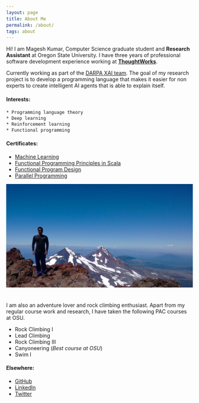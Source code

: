 ```yaml
---
layout: page
title: About Me
permalink: /about/
tags: about
---
```


Hi! I am Magesh Kumar, Computer Science graduate student and **Research Assistant** at Oregon State University. I have three years of professional software development experience working at [**ThoughtWorks**](https://www.thoughtworks.com/).

Currently working as part of the [DARPA XAI team](http://oregonstate.edu/ua/ncs/archives/2017/jun/research-aims-make-artificial-intelligence-explain-itself). The goal of
my research project is to develop a programming language that makes it easier for non experts to create intelligent AI agents that is able to explain itself.

#### Interests:
    * Programming language theory
    * Deep learning
    * Reinforcement learning
    * Functional programming



#### Certificates:
* [Machine Learning](https://www.coursera.org/account/accomplishments/records/DBM289SEEPFP)
* [Functional Programming Principles in Scala](https://www.coursera.org/account/accomplishments/records/YJQGDGVA7N2T)
* [Functional Program Design](https://www.coursera.org/account/accomplishments/records/YJQGDGVA7N2T)
* [Parallel Programming](https://www.coursera.org/account/accomplishments/certificate/XQVS598VUG2J)


<div>
<img src="/images/about me.png" alt="About Me" style="width: 680px;display: block;margin: 0 auto;padding-bottom: 25px;"/>
</div>

I am also an adventure lover and rock climbing enthusiast. Apart from my regular course work and research, I have taken the following PAC courses at OSU.

* Rock Climbing I
* Lead Climbing
* Rock Climbing III
* Canyoneering (*Best course at OSU*)
* Swim I



#### Elsewhere:
* [GitHub](https://github.com/Ema93sh)
* [LinkedIn](https://www.linkedin.com/in/magesh-kumar)
* [Twitter](https://twitter.com/magesh66)
